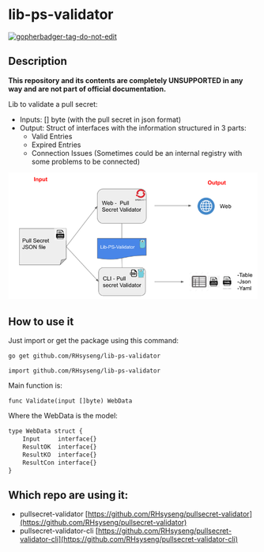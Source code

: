 # lib-ps-validator

<a href='https://github.com/jpoles1/gopherbadger' target='_blank'>![gopherbadger-tag-do-not-edit](https://img.shields.io/badge/Go%20Coverage-94%25-brightgreen.svg?longCache=true&style=flat)</a>

## Description

**This repository and its contents are completely UNSUPPORTED in any way and are not part of official documentation.**

Lib to validate a pull secret:

- Inputs: [] byte (with the pull secret in json format)
- Output: Struct of interfaces with the information structured in 3 parts:
  - Valid Entries
  - Expired Entries
  - Connection Issues (Sometimes could be an internal registry with some problems to be connected)
  
![img.png](img.png)

## How to use it

Just import or get the package using this command:

```
go get github.com/RHsyseng/lib-ps-validator
```

```
import github.com/RHsyseng/lib-ps-validator
```

Main function is: 

```
func Validate(input []byte) WebData 
```
Where the WebData is the model:

```
type WebData struct {
	Input     interface{}
	ResultOK  interface{}
	ResultKO  interface{}
	ResultCon interface{}
}
```

## Which repo are using it:

- pullsecret-validator [https://github.com/RHsyseng/pullsecret-validator](https://github.com/RHsyseng/pullsecret-validator)
- pullsecret-validator-cli [https://github.com/RHsyseng/pullsecret-validator-cli](https://github.com/RHsyseng/pullsecret-validator-cli)

